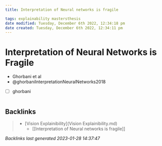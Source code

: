 ```yaml
---
title: Interpretation of Neural networks is fragile

tags: explainability mastersthesis 
date modified: Tuesday, December 6th 2022, 12:34:18 pm
date created: Tuesday, December 6th 2022, 12:34:11 pm
---
```


# Interpretation of Neural Networks is Fragile
- Ghorbani et al
- @ghorbaniInterpretationNeuralNetworks2018
- [ ] ghorbani
```toc
```

## Backlinks

> - [Vision Explainibility](Vision Explainibility.md)
>   - [[Interpretation of Neural networks is fragile]]

_Backlinks last generated 2023-01-28 14:37:47_
